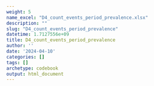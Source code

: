 ```yaml
---
weight: 5
name_excel: "D4_count_events_period_prevalence.xlsx"
description: ""
slug: "D4_count_events_period_prevalence"
datetime: 1.7127556e+09
title: D4_count_events_period_prevalence
author: ''
date: '2024-04-10'
categories: []
tags: []
archetype: codebook
output: html_document
---
```


<div class="tabcontent"></div>
